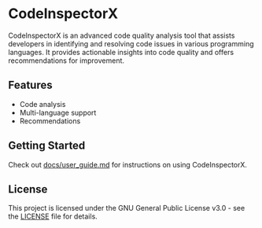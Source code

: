 # CodeInspectorX

CodeInspectorX is an advanced code quality analysis tool that assists developers in identifying and resolving code issues in various programming languages. It provides actionable insights into code quality and offers recommendations for improvement.

## Features
- Code analysis
- Multi-language support
- Recommendations

## Getting Started
Check out [docs/user_guide.md](docs/user_guide.md) for instructions on using CodeInspectorX.

## License
This project is licensed under the GNU General Public License v3.0 - see the [LICENSE](LICENSE) file for details.
